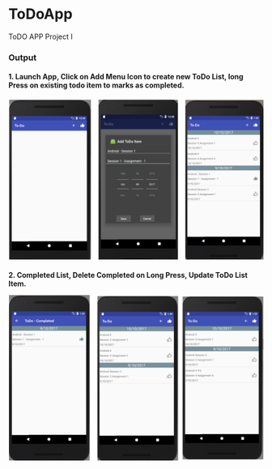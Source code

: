# ToDoApp
ToDO APP Project I

<h3> Output </h3>

<h4> 1. Launch App, Click on Add Menu Icon to create new ToDo List, long Press on existing todo item to marks as completed. </h4>

![](https://github.com/sivaramgollapudi/ToDoApp/blob/master/ToDoApp_Launch_NewItem_Completed.png)

<h4> 2. Completed List, Delete Completed on Long Press, Update ToDo List Item.

![](https://github.com/sivaramgollapudi/ToDoApp/blob/master/ToDoApp_ListCompleted_Delete_Update.png)
